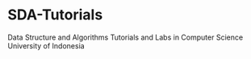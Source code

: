 # SDA-Tutorials
Data Structure and Algorithms Tutorials and Labs in Computer Science University of Indonesia
